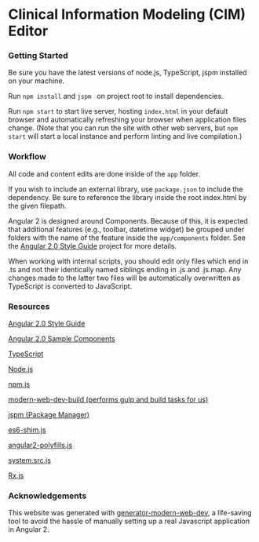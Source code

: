# Clinical Information Modeling (CIM) Editor

### Getting Started

Be sure you have the latest versions of node.js, TypeScript, jspm installed on your machine.

Run `npm install` and `jspm ` on project root to install dependencies.

Run `npm start` to start live server, hosting `index.html` in your default browser and automatically refreshing your browser when application files change. (Note that you can run the site with other web servers, but `npm start` will start a local instance and perform linting and live compilation.)

### Workflow

All code and content edits are done inside of the `app` folder.

If you wish to include an external library, use `package.json` to include the dependency. Be sure to reference the library inside the root index.html by the given filepath. 

Angular 2 is designed around Components. Because of this, it is expected that additional features (e.g., toolbar, datetime widget) be grouped under folders with the name of the feature inside the `app/components` folder. See the [Angular 2.0 Style Guide](https://github.com/mgechev/angular2-style-guide) project for more details.

When working with internal scripts, you should edit only files which end in .ts and not their identically named siblings ending in .js and .js.map. Any changes made to the latter two files will be automatically overwritten as TypeScript is converted to JavaScript.

### Resources

[Angular 2.0 Style Guide](https://github.com/mgechev/angular2-style-guide)

[Angular 2.0 Sample Components](https://github.com/thelgevold/angular-2-samples)

[TypeScript](http://www.typescriptlang.org)

[Node.js](https://nodejs.org/en/)

[npm.js](https://www.npmjs.com)

[modern-web-dev-build (performs gulp and build tasks for us)](https://www.npmjs.com/package/modern-web-dev-build)

[jspm (Package Manager)](http://jspm.io)
   
[es6-shim.js](https://www.npmjs.com/package/es6-shim)

[angular2-polyfills.js](https://www.npmjs.com/package/angular2-polyfill)

[system.src.js](https://github.com/systemjs/systemjs)

[Rx.js](https://github.com/Reactive-Extensions/RxJS)

### Acknowledgements

This website was generated with [generator-modern-web-dev](https://www.npmjs.com/package/generator-modern-web-dev), a life-saving tool to avoid the hassle of manually setting up a real Javascript application in Angular 2.